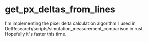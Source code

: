 # get_px_deltas_from_lines

I'm implementing the pixel delta calculation algorithm I used in DetResearch/scripts/simulation_measurement_comparison in rust. Hopefully it's faster this time.
